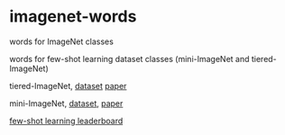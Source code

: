 # imagenet-words
words for ImageNet classes

words for few-shot learning dataset classes (mini-ImageNet and tiered-ImageNet)

tiered-ImageNet, [dataset](https://github.com/renmengye/few-shot-ssl-public) [paper](https://arxiv.org/abs/1803.00676)

mini-ImageNet, [dataset](https://github.com/twitter-research/meta-learning-lstm/), [paper](https://arxiv.org/pdf/1606.04080.pdf)

[few-shot learning leaderboard](https://fewshot.org/miniimagenet.html)
